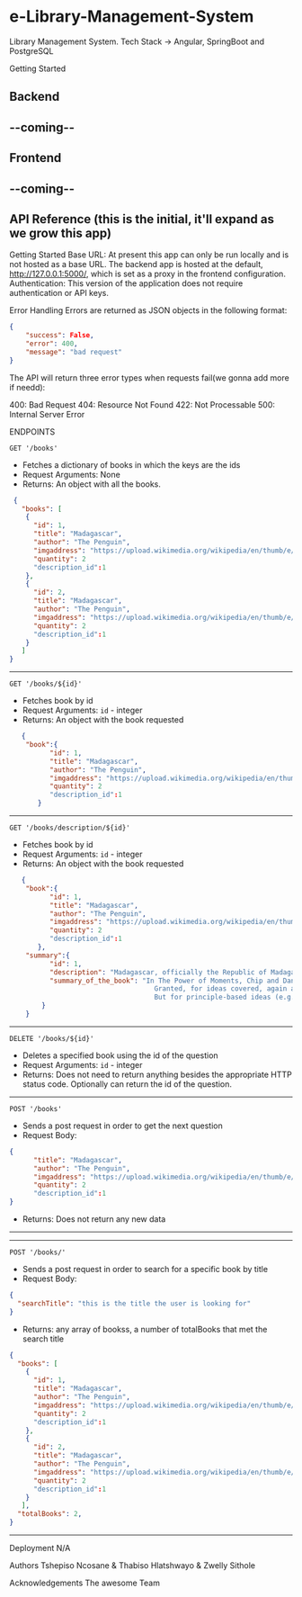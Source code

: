 # e-Library-Management-System
Library Management System. Tech Stack -> Angular, SpringBoot and PostgreSQL 


Getting Started

## Backend

--coming--
-------------------------------------------------------------------------------------------------------------------------------------


## Frontend
--coming--
-------------------------------------------------------------------------------------------------------------------------------------

## API Reference (this is the initial, it'll expand as we grow this app)

Getting Started
Base URL: At present this app can only be run locally and is not hosted as a base URL. The backend app is hosted at the default, http://127.0.0.1:5000/, which is set as a proxy in the frontend configuration.
Authentication: This version of the application does not require authentication or API keys.

Error Handling
Errors are returned as JSON objects in the following format:
```json
{
    "success": False, 
    "error": 400,
    "message": "bad request"
}
```
The API will return three error types when requests fail(we gonna add more if needd):

400: Bad Request
404: Resource Not Found
422: Not Processable
500: Internal Server Error

ENDPOINTS 

`GET '/books'`

- Fetches a dictionary of books in which the keys are the ids
- Request Arguments: None
- Returns: An object with all the books.

```json
 {
   "books": [
    {
      "id": 1,
      "title": "Madagascar",
      "author": "The Penguin",
      "imgaddress": "https://upload.wikimedia.org/wikipedia/en/thumb/e/e2/IMG_Academy_Logo.svg/640px-IMG_Academy_Logo.svg.png",
      "quantity": 2
      "description_id":1
    },
    {
      "id": 2,
      "title": "Madagascar",
      "author": "The Penguin",
      "imgaddress": "https://upload.wikimedia.org/wikipedia/en/thumb/e/e2/IMG_Academy_Logo.svg/640px-IMG_Academy_Logo.svg.png",
      "quantity": 2
      "description_id":1
    }
   ]
}
```

---
`GET '/books/${id}'`

- Fetches book by id
- Request Arguments: `id` - integer
- Returns: An object with the book requested 

```json
   {
    "book":{
          "id": 1,
          "title": "Madagascar",
          "author": "The Penguin",
          "imgaddress": "https://upload.wikimedia.org/wikipedia/en/thumb/e/e2/IMG_Academy_Logo.svg/640px-IMG_Academy_Logo.svg.png",
          "quantity": 2
          "description_id":1
       }
```
---


`GET '/books/description/${id}'`

- Fetches book by id
- Request Arguments: `id` - integer
- Returns: An object with the book requested 

```json
   {
    "book":{
          "id": 1,
          "title": "Madagascar",
          "author": "The Penguin",
          "imgaddress": "https://upload.wikimedia.org/wikipedia/en/thumb/e/e2/IMG_Academy_Logo.svg/640px-IMG_Academy_Logo.svg.png",
          "quantity": 2
          "description_id":1
       },
    "summary":{
          "id": 1,
          "description": "Madagascar, officially the Republic of Madagascar, is an island country lying off the southeastern coast of Africa. ",
          "summary_of_the_book": "In The Power of Moments, Chip and Dan Heath explain that when people assess an experience, such as an experience with a brand, they tend to rate the                                     experience based on the ending. In The Little Book of Yes, by contrast, Noah Goldstein discusses endings in the context of persuasion.By summarizing                                    an idea, in my own words, and then looking at that idea through the lens of another context, I was able to understand it on a deeper, more                                               applicable layer. 
                                    Granted, for ideas covered, again and again, there’s a risk of moving too far from the source. (Think of all the instances of “research shows that”                                     with no reference.) 
                                    But for principle-based ideas (e.g., the trichotomy of control), connecting “knowledge trees,” as author James Clear calls them, helps you                                              internalize and remember what you read."
        }
    }
```
---

`DELETE '/books/${id}'`

- Deletes a specified book using the id of the question
- Request Arguments: `id` - integer
- Returns: Does not need to return anything besides the appropriate HTTP status code. Optionally can return the id of the question. 

---

`POST '/books'`

- Sends a post request in order to get the next question
- Request Body:

```json
{
      "title": "Madagascar",
      "author": "The Penguin",
      "imgaddress": "https://upload.wikimedia.org/wikipedia/en/thumb/e/e2/IMG_Academy_Logo.svg/640px-IMG_Academy_Logo.svg.png",
      "quantity": 2
      "description_id":1
}
```

- Returns: Does not return any new data
---

---

`POST '/books/'`

- Sends a post request in order to search for a specific book by title
- Request Body:

```json
{
  "searchTitle": "this is the title the user is looking for"
}
```

- Returns: any array of bookss, a number of totalBooks that met the search title

```json
{
  "books": [
    {
      "id": 1,
      "title": "Madagascar",
      "author": "The Penguin",
      "imgaddress": "https://upload.wikimedia.org/wikipedia/en/thumb/e/e2/IMG_Academy_Logo.svg/640px-IMG_Academy_Logo.svg.png",
      "quantity": 2
      "description_id":1
    },
    {
      "id": 2,
      "title": "Madagascar",
      "author": "The Penguin",
      "imgaddress": "https://upload.wikimedia.org/wikipedia/en/thumb/e/e2/IMG_Academy_Logo.svg/640px-IMG_Academy_Logo.svg.png",
      "quantity": 2
      "description_id":1
    }
   ],
  "totalBooks": 2,
}
```
-----------


Deployment N/A

Authors
Tshepiso Ncosane & Thabiso Hlatshwayo & Zwelly Sithole

Acknowledgements
The awesome Team

